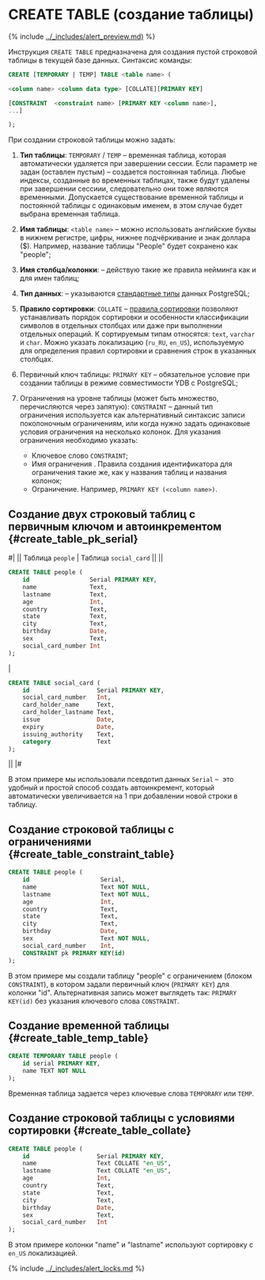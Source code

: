 # CREATE TABLE (создание таблицы)

{% include [../_includes/alert_preview.md)](../_includes/alert_preview.md) %}

Инструкция `CREATE TABLE` предназначена для создания пустой строковой таблицы в текущей базе данных. Синтаксис команды:

```sql
CREATE [TEMPORARY | TEMP] TABLE <table name> (

<column name> <column data type> [COLLATE][PRIMARY KEY]

[CONSTRAINT  <constraint name> [PRIMARY KEY <column name>],
...]

);
```

При создании строковой таблицы можно задать:

1. **Тип таблицы**: `TEMPORARY` / `TEMP` – временная таблица, которая автоматически удаляется при завершении сессии. Если параметр не задан (оставлен пустым) – создается постоянная таблица. Любые индексы, созданные во временных таблицах, также будут удалены при завершении сессиии, следовательно они тоже являются временными. Допускается существование временной таблицы и постоянной таблицы с одинаковым именем, в этом случае будет выбрана временная таблица.
2. **Имя таблицы**: `<table name>` – можно использовать английские буквы в нижнем регистре, цифры, нижнее подчёркивание и знак доллара ($). Например, название таблицы "People" будет сохранено как "people";
3. **Имя столбца/колонки**: <column name> – действую такие же правила нейминга как и для имен таблиц;
4. **Тип данных**: <column data type> – указываются [стандартные типы](https://www.postgresql.org/docs/current/datatype.html) данных PostgreSQL;
5. **Правило сортировки**: `COLLATE` – [правила сортировки](https://www.postgresql.org/docs/current/collation.html) позволяют устанавливать порядок сортировки и особенности классификации символов в отдельных столбцах или даже при выполнении отдельных операций. К сортируемым типам относятся: `text`, `varchar` и `char`. Можно указать локализацию (`ru_RU`, `en_US`), используемую для определения правил сортировки и сравнения строк в указанных столбцах.
6. Первичный ключ таблицы: `PRIMARY KEY` – обязательное условие при создании таблицы в режиме совместимости YDB с PostgreSQL;
7. Ограничения на уровне таблицы (может быть множество, перечисляются через запятую): `CONSTRAINT` – данный тип ограничения используется как альтернативный синтаксис записи поколоночным ограничениям, или когда нужно задать одинаковые условия ограничения на несколько колонок. Для указания ограничения необходимо указать:

    + Ключевое слово `CONSTRAINT`;
    + Имя ограничения <constraint name>. Правила создания идентификатора для ограничения такие же, как у названия таблиц и названия колонок;
    + Ограничение. Например, `PRIMARY KEY (<column name>)`.


## Создание двух строковый таблиц с первичным ключом и автоинкрементом {#create_table_pk_serial}
#|
|| Таблица `people` | Таблица `social_card` ||
||

```sql
CREATE TABLE people (
    id                 Serial PRIMARY KEY,
    name               Text,
    lastname           Text,
    age                Int,
    country            Text,
    state              Text,
    city               Text,
    birthday           Date,
    sex                Text,
    social_card_number Int
);
```

|

```sql
CREATE TABLE social_card (
    id                   Serial PRIMARY KEY,
    social_card_number   Int,
    card_holder_name     Text,
    card_holder_lastname Text,
    issue                Date,
    expiry               Date,
    issuing_authority    Text,
    category             Text
);
```

||
|#


В этом примере мы использовали псевдотип данных `Serial` –  это удобный и простой способ создать автоинкремент, который автоматически увеличивается на 1 при добавлении новой строки в таблицу.


## Создание строковой таблицы с ограничениями {#create_table_constraint_table}

```sql
CREATE TABLE people (
    id                    Serial,
    name                  Text NOT NULL,
    lastname              Text NOT NULL,
    age                   Int,
    country               Text,
    state                 Text,
    city                  Text,
    birthday              Date,
    sex                   Text NOT NULL,
    social_card_number    Int,
    CONSTRAINT pk PRIMARY KEY(id)
);
```

В этом примере мы создали таблицу "people" с ограничением (блоком `CONSTRAINT`), в котором задали первичный ключ (`PRIMARY KEY`) для колонки "id". Альтернативная запись может выглядеть так: `PRIMARY KEY(id)` без указания ключевого слова `CONSTRAINT`.

## Создание временной таблицы {#create_table_temp_table}

```sql
CREATE TEMPORARY TABLE people (
    id serial PRIMARY KEY,
    name TEXT NOT NULL
);
```

Временная таблица задается через ключевые слова `TEMPORARY` или `TEMP`.

## Создание строковой таблицы с условиями сортировки {#create_table_collate}

```sql
CREATE TABLE people (
    id                   Serial PRIMARY KEY,
    name                 Text COLLATE "en_US",
    lastname             Text COLLATE "en_US",
    age                  Int,
    country              Text,
    state                Text,
    city                 Text,
    birthday             Date,
    sex                  Text,
    social_card_number   Int
);
```

В этом примере колонки "name" и "lastname" используют сортировку с `en_US` локализацией.

{% include [../_includes/alert_locks.md](../_includes/alert_locks.md) %}
